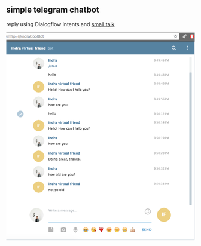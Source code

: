## simple telegram chatbot

reply using Dialogflow intents and [small talk](https://dialogflow.com/docs/small-talk)

![simplechatbot](simplechatbot.png)
